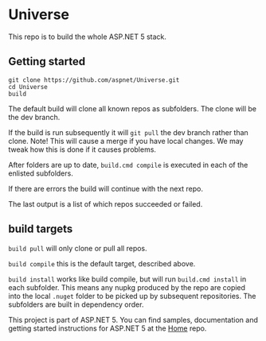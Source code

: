 Universe
=========

This repo is to build the whole ASP.NET 5 stack.

## Getting started

    git clone https://github.com/aspnet/Universe.git
    cd Universe
    build

The default build will clone all known repos as subfolders. The clone will be the dev branch.

If the build is run subsequently it will `git pull` the dev branch rather than clone. Note! This will cause a 
merge if you have local changes. We may tweak how this is done if it causes problems.

After folders are up to date, `build.cmd compile` is executed in each of the enlisted subfolders.

If there are errors the build will continue with the next repo. 

The last output is a list of which repos succeeded or failed.

## build targets

`build pull` will only clone or pull all repos.

`build compile` this is the default target, described above.

`build install` works like build compile, but will run `build.cmd install` in each subfolder. This means 
any nupkg produced by the repo are copied into the local `.nuget` folder to be picked up by subsequent 
repositories. The subfolders are built in dependency order.



This project is part of ASP.NET 5. You can find samples, documentation and getting started instructions for ASP.NET 5 at the [Home](https://github.com/aspnet/home) repo.

